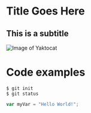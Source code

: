 # Title Goes Here
## This is a subtitle
![Image of Yaktocat](https://octodex.github.com/images/yaktocat.png)
# Code examples
```
$ git init
$ git status
```

``` javascript
var myVar = "Hello World!";
```
